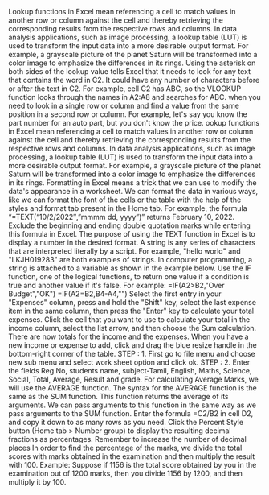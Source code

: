 Lookup functions in Excel mean referencing a cell to match values in another row or column against the cell and thereby retrieving the corresponding results from the respective rows and columns.
In data analysis applications, such as image processing, a lookup table (LUT) is used to transform the input data into a more desirable output format. For example, a grayscale picture of the planet Saturn will be transformed into a color image to emphasize the differences in its rings.
Using the asterisk on both sides of the lookup value tells Excel that it needs to look for any text that contains the word in C2. It could have any number of characters before or after the text in C2. For example, cell C2 has ABC, so the VLOOKUP function looks through the names in A2:A8 and searches for ABC.
when you need to look in a single row or column and find a value from the same position in a second row or column. For example, let's say you know the part number for an auto part, but you don't know the price.
ookup functions in Excel mean referencing a cell to match values in another row or column against the cell and thereby retrieving the corresponding results from the respective rows and columns.
In data analysis applications, such as image processing, a lookup table (LUT) is used to transform the input data into a more desirable output format. For example, a grayscale picture of the planet Saturn will be transformed into a color image to emphasize the differences in its rings.
Formatting in Excel means a trick that we can use to modify the data's appearance in a worksheet. We can format the data in various ways, like we can format the font of the cells or the table with the help of the styles and format tab present in the Home tab.
For example, the formula “=TEXT(“10/2/2022″,”mmmm dd, yyyy”)” returns February 10, 2022. Exclude the beginning and ending double quotation marks while entering this formula in Excel. The purpose of using the TEXT function in Excel is to display a number in the desired format.
A string is any series of characters that are interpreted literally by a script. For example, "hello world" and "LKJH019283" are both examples of strings. In computer programming, a string is attached to a variable as shown in the example below.
Use the IF function, one of the logical functions, to return one value if a condition is true and another value if it's false. For example: =IF(A2>B2,"Over Budget","OK") =IF(A2=B2,B4-A4,"")
Select the first entry in your "Expenses" column, press and hold the "Shift" key, select the last expense item in the same column, then press the "Enter" key to calculate your total expenses.
Click the cell that you want to use to calculate your total in the income column, select the list arrow, and then choose the Sum calculation. There are now totals for the income and the expenses. When you have a new income or expense to add, click and drag the blue resize handle in the bottom-right corner of the table.
STEP : 1. First go to file menu and choose new sub menu and select work sheet option and click ok. STEP : 2. Enter the fields Reg No, students name, subject-Tamil, English, Maths, Science, Social, Total, Average, Result and grade.
For calculating Average Marks, we will use the AVERAGE function. The syntax for the AVERAGE function is the same as the SUM function. This function returns the average of its arguments. We can pass arguments to this function in the same way as we pass arguments to the SUM function.
Enter the formula =C2/B2 in cell D2, and copy it down to as many rows as you need. Click the Percent Style button (Home tab > Number group) to display the resulting decimal fractions as percentages. Remember to increase the number of decimal places 
In order to find the percentage of the marks, we divide the total scores with marks obtained in the examination and then multiply the result with 100. Example: Suppose if 1156 is the total score obtained by you in the examination out of 1200 marks, then you divide 1156 by 1200, and then multiply it by 100.
